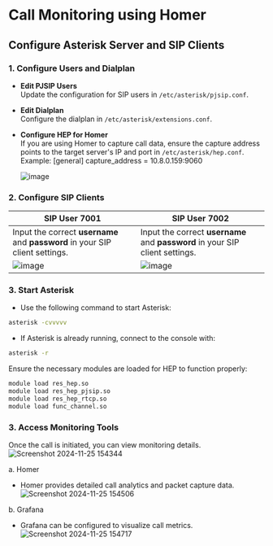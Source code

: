 # **Call Monitoring using Homer**

## **Configure Asterisk Server and SIP Clients**

### **1. Configure Users and Dialplan**
- **Edit PJSIP Users**  
  Update the configuration for SIP users in `/etc/asterisk/pjsip.conf`.

- **Edit Dialplan**  
  Configure the dialplan in `/etc/asterisk/extensions.conf`.

- **Configure HEP for Homer**  
  If you are using Homer to capture call data, ensure the capture address points to the target server's IP and port in `/etc/asterisk/hep.conf`.  
  Example:  [general] capture_address = 10.8.0.159:9060

  ![image](https://github.com/user-attachments/assets/2ac9f8a9-d184-4b9f-89e2-80e1d944b4f1)

### **2. Configure SIP Clients**

| SIP User 7001                                                                 | SIP User 7002                                                                 |
|-------------------------------------------------------------------------------|-------------------------------------------------------------------------------|
| Input the correct **username** and **password** in your SIP client settings.  | Input the correct **username** and **password** in your SIP client settings. |
| ![image](https://github.com/user-attachments/assets/259d4f0c-8cda-46d9-a5be-a3762956a33d) | ![image](https://github.com/user-attachments/assets/f66a4124-58f7-4a87-bc7f-62213be76f59) |



### **3. Start Asterisk**
- Use the following command to start Asterisk:
```bash
asterisk -cvvvvv
```
- If Asterisk is already running, connect to the console with:
```bash
asterisk -r
```
Ensure the necessary modules are loaded for HEP to function properly:
```bash
module load res_hep.so
module load res_hep_pjsip.so
module load res_hep_rtcp.so
module load func_channel.so
```

### **3. Access Monitoring Tools**
Once the call is initiated, you can view monitoring details.
![Screenshot 2024-11-25 154344](https://github.com/user-attachments/assets/6e8e1e85-f6a2-47d7-970a-30d1254299bb)

a. Homer
- Homer provides detailed call analytics and packet capture data.
![Screenshot 2024-11-25 154506](https://github.com/user-attachments/assets/ee822d65-b394-4158-b4fe-b2b57c6a18e0)

b. Grafana
- Grafana can be configured to visualize call metrics.
![Screenshot 2024-11-25 154717](https://github.com/user-attachments/assets/21252ac7-7918-4496-9a54-bbfe033e2dd1)

